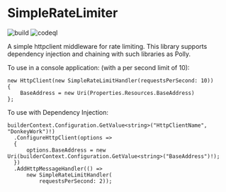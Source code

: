 # SimpleRateLimiter

![build](https://github.com/andyjmorgan/DonkeyWork.Dev.SimpleRateLimiter/actions/workflows/dotnet-build.yml/badge.svg) ![codeql](https://github.com/andyjmorgan/DonkeyWork.Dev.SimpleRateLimiter/actions/workflows/codeql.yml/badge.svg)

A simple httpclient middleware for rate limiting. This library supports dependency injection and chaining with such libraries as Polly.

To use in a console application: (with a per second limit of 10):
```
new HttpClient(new SimpleRateLimitHandler(requestsPerSecond: 10))
{
    BaseAddress = new Uri(Properties.Resources.BaseAddress)
};
```

To use with Dependency Injection:
```
builderContext.Configuration.GetValue<string>("HttpClientName", "DonkeyWork")!)
  .ConfigureHttpClient(options =>
  {
      options.BaseAddress = new Uri(builderContext.Configuration.GetValue<string>("BaseAddress")!);
  })
  .AddHttpMessageHandler(() =>
      new SimpleRateLimitHandler(
          requestsPerSecond: 2));
```
